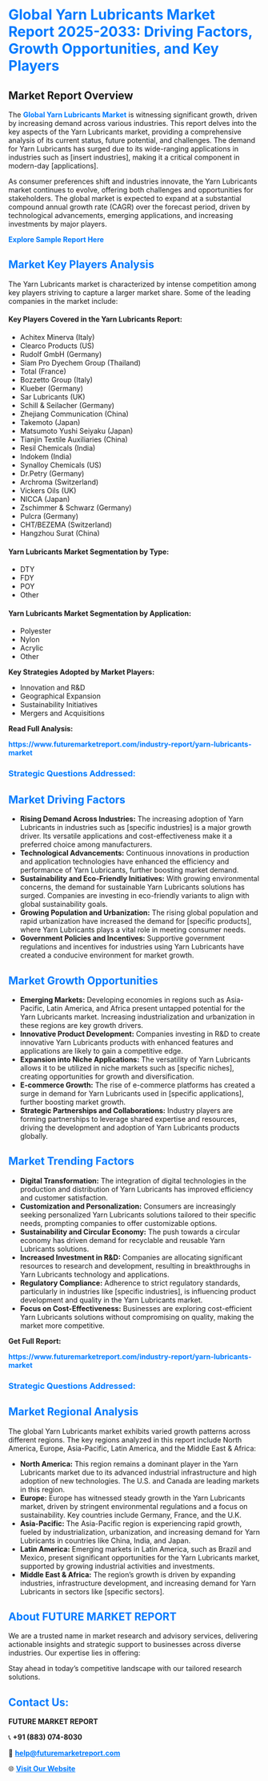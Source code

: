 <h1 style="color: #007BFF;">Global Yarn Lubricants Market Report 2025-2033: Driving Factors, Growth Opportunities, and Key Players</h1>

<section id="overview">
<h2>Market Report Overview</h2>
<p>The <a href="https://www.futuremarketreport.com/industry-report/yarn-lubricants-market" style="color: #007BFF; text-decoration: none;"><strong>Global Yarn Lubricants Market</strong></a> is witnessing significant growth, driven by increasing demand across various industries. This report delves into the key aspects of the Yarn Lubricants market, providing a comprehensive analysis of its current status, future potential, and challenges. The demand for Yarn Lubricants has surged due to its wide-ranging applications in industries such as [insert industries], making it a critical component in modern-day [applications].</p>
<p>As consumer preferences shift and industries innovate, the Yarn Lubricants market continues to evolve, offering both challenges and opportunities for stakeholders. The global market is expected to expand at a substantial compound annual growth rate (CAGR) over the forecast period, driven by technological advancements, emerging applications, and increasing investments by major players.</p>
</section>

<section id="overview">
<p><a href="https://www.futuremarketreport.com/request-sample/reportId=109762" style="color: #007BFF; text-decoration: none;"><strong>Explore Sample Report Here</strong></a></p>
</section>

<section id="key-players">
<h2 style="color: #007BFF;">Market Key Players Analysis</h2>
<p>The Yarn Lubricants market is characterized by intense competition among key players striving to capture a larger market share. Some of the leading companies in the market include:</p>
<h4>Key Players Covered in the Yarn Lubricants Report:</h4>
<ul><li>Achitex Minerva (Italy)</li><li>Clearco Products (US)</li><li>Rudolf GmbH (Germany)</li><li>Siam Pro Dyechem Group (Thailand)</li><li>Total (France)</li><li>Bozzetto Group (Italy)</li><li>Klueber (Germany)</li><li>Sar Lubricants (UK)</li><li>Schill &amp; Seilacher (Germany)</li><li>Zhejiang Communication (China)</li><li>Takemoto (Japan)</li><li>Matsumoto Yushi Seiyaku (Japan)</li><li>Tianjin Textile Auxiliaries (China)</li><li>Resil Chemicals (India)</li><li>Indokem (India)</li><li>Synalloy Chemicals (US)</li><li>Dr.Petry (Germany)</li><li>Archroma (Switzerland)</li><li>Vickers Oils (UK)</li><li>NICCA (Japan)</li><li>Zschimmer &amp; Schwarz (Germany)</li><li>Pulcra (Germany)</li><li>CHT/BEZEMA (Switzerland)</li><li>Hangzhou Surat (China)</li></ul>
<h4>Yarn Lubricants Market Segmentation by Type:</h4>
<ul><li>DTY</li><li>FDY</li><li>POY</li><li>Other</li></ul>

<h4>Yarn Lubricants Market Segmentation by Application:</h4>
<ul><li>Polyester</li><li>Nylon</li><li>Acrylic</li><li>Other</li></ul>
<p><strong>Key Strategies Adopted by Market Players:</strong></p>
<ul>
<li>Innovation and R&D</li>
<li>Geographical Expansion</li>
<li>Sustainability Initiatives</li>
<li>Mergers and Acquisitions</li>
</ul>
</section>

<section>
<p><strong>Read Full Analysis: </strong></p><a href="https://www.futuremarketreport.com/industry-report/yarn-lubricants-market" style="color: #007BFF; text-decoration: none;"><strong>https://www.futuremarketreport.com/industry-report/yarn-lubricants-market</strong></a>
<h3 style="color: #007BFF;">Strategic Questions Addressed:</h3>
</section>

<section id="driving-factors">
<h2 style="color: #007BFF;">Market Driving Factors</h2>
<ul>
<li><strong>Rising Demand Across Industries:</strong> The increasing adoption of Yarn Lubricants in industries such as [specific industries] is a major growth driver. Its versatile applications and cost-effectiveness make it a preferred choice among manufacturers.</li>
<li><strong>Technological Advancements:</strong> Continuous innovations in production and application technologies have enhanced the efficiency and performance of Yarn Lubricants, further boosting market demand.</li>
<li><strong>Sustainability and Eco-Friendly Initiatives:</strong> With growing environmental concerns, the demand for sustainable Yarn Lubricants solutions has surged. Companies are investing in eco-friendly variants to align with global sustainability goals.</li>
<li><strong>Growing Population and Urbanization:</strong> The rising global population and rapid urbanization have increased the demand for [specific products], where Yarn Lubricants plays a vital role in meeting consumer needs.</li>
<li><strong>Government Policies and Incentives:</strong> Supportive government regulations and incentives for industries using Yarn Lubricants have created a conducive environment for market growth.</li>
</ul>
</section>

<section id="growth-opportunities">
<h2 style="color: #007BFF;">Market Growth Opportunities</h2>
<ul>
<li><strong>Emerging Markets:</strong> Developing economies in regions such as Asia-Pacific, Latin America, and Africa present untapped potential for the Yarn Lubricants market. Increasing industrialization and urbanization in these regions are key growth drivers.</li>
<li><strong>Innovative Product Development:</strong> Companies investing in R&D to create innovative Yarn Lubricants products with enhanced features and applications are likely to gain a competitive edge.</li>
<li><strong>Expansion into Niche Applications:</strong> The versatility of Yarn Lubricants allows it to be utilized in niche markets such as [specific niches], creating opportunities for growth and diversification.</li>
<li><strong>E-commerce Growth:</strong> The rise of e-commerce platforms has created a surge in demand for Yarn Lubricants used in [specific applications], further boosting market growth.</li>
<li><strong>Strategic Partnerships and Collaborations:</strong> Industry players are forming partnerships to leverage shared expertise and resources, driving the development and adoption of Yarn Lubricants products globally.</li>
</ul>
</section>

<section id="trending-factors">
<h2 style="color: #007BFF;">Market Trending Factors</h2>
<ul>
<li><strong>Digital Transformation:</strong> The integration of digital technologies in the production and distribution of Yarn Lubricants has improved efficiency and customer satisfaction.</li>
<li><strong>Customization and Personalization:</strong> Consumers are increasingly seeking personalized Yarn Lubricants solutions tailored to their specific needs, prompting companies to offer customizable options.</li>
<li><strong>Sustainability and Circular Economy:</strong> The push towards a circular economy has driven demand for recyclable and reusable Yarn Lubricants solutions.</li>
<li><strong>Increased Investment in R&D:</strong> Companies are allocating significant resources to research and development, resulting in breakthroughs in Yarn Lubricants technology and applications.</li>
<li><strong>Regulatory Compliance:</strong> Adherence to strict regulatory standards, particularly in industries like [specific industries], is influencing product development and quality in the Yarn Lubricants market.</li>
<li><strong>Focus on Cost-Effectiveness:</strong> Businesses are exploring cost-efficient Yarn Lubricants solutions without compromising on quality, making the market more competitive.</li>
</ul>
</section>

<section>
<p><strong>Get Full Report: </strong></p><a href="https://www.futuremarketreport.com/industry-report/yarn-lubricants-market" style="color: #007BFF; text-decoration: none;"><strong>https://www.futuremarketreport.com/industry-report/yarn-lubricants-market</strong></a>
<h3 style="color: #007BFF;">Strategic Questions Addressed:</h3>
</section>


<section id="regional-analysis">
<h2 style="color: #007BFF;">Market Regional Analysis</h2>
<p>The global Yarn Lubricants market exhibits varied growth patterns across different regions. The key regions analyzed in this report include North America, Europe, Asia-Pacific, Latin America, and the Middle East & Africa:</p>
<ul>
<li><strong>North America:</strong> This region remains a dominant player in the Yarn Lubricants market due to its advanced industrial infrastructure and high adoption of new technologies. The U.S. and Canada are leading markets in this region.</li>
<li><strong>Europe:</strong> Europe has witnessed steady growth in the Yarn Lubricants market, driven by stringent environmental regulations and a focus on sustainability. Key countries include Germany, France, and the U.K.</li>
<li><strong>Asia-Pacific:</strong> The Asia-Pacific region is experiencing rapid growth, fueled by industrialization, urbanization, and increasing demand for Yarn Lubricants in countries like China, India, and Japan.</li>
<li><strong>Latin America:</strong> Emerging markets in Latin America, such as Brazil and Mexico, present significant opportunities for the Yarn Lubricants market, supported by growing industrial activities and investments.</li>
<li><strong>Middle East & Africa:</strong> The region’s growth is driven by expanding industries, infrastructure development, and increasing demand for Yarn Lubricants in sectors like [specific sectors].</li>
</ul>
</section>

<footer>
<h2 style="color: #007BFF;">About FUTURE MARKET REPORT</h2>
<p>We are a trusted name in market research and advisory services, delivering actionable insights and strategic support to businesses across diverse industries. Our expertise lies in offering:</p>

<p>Stay ahead in today’s competitive landscape with our tailored research solutions.</p>

<h2 style="color: #007BFF;">Contact Us:</h2>
<p><strong>FUTURE MARKET REPORT</strong></p>
<p>📞 <strong>+91 (883) 074-8030</strong></p>
<p>📧 <strong><a href="mailto:help@futuremarketreport.com" style="color: #007BFF;">help@futuremarketreport.com</a></strong></p>
<p>🌐 <strong><a href="https://www.futuremarketreport.com/" style="color: #007BFF;">Visit Our Website</a></strong></p>
</footer>